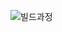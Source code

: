 ![빌드과정](https://user-images.githubusercontent.com/80669633/211286430-08b1b55a-5ce7-47f9-9f73-8838fc0fa030.jpg)
